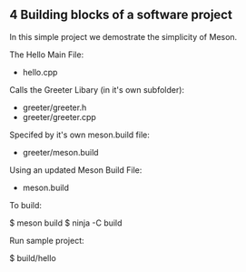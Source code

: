 ## 4 Building blocks of a software project

In this simple project we demostrate the simplicity of Meson.

The Hello Main File:
* hello.cpp

Calls the Greeter Libary (in it's own subfolder):
* greeter/greeter.h
* greeter/greeter.cpp

Specifed by it's own meson.build file:
* greeter/meson.build

Using an updated Meson Build File:
* meson.build

To build:

$ meson build
$ ninja -C build

Run sample project:

$ build/hello


